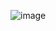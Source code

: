 ![image](https://user-images.githubusercontent.com/62747201/172597063-76e7524f-7612-4943-9c33-249310b0e016.png)
